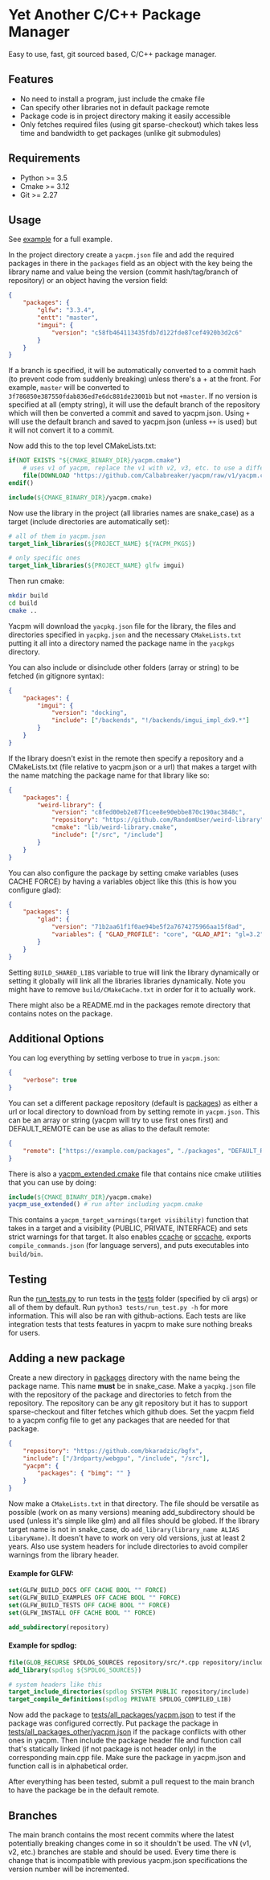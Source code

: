 # Yet Another C/C++ Package Manager

Easy to use, fast, git sourced based, C/C++ package manager.

## Features

-   No need to install a program, just include the cmake file
-   Can specify other libraries not in default package remote
-   Package code is in project directory making it easily accessible
-   Only fetches required files (using git sparse-checkout) which takes
    less time and bandwidth to get packages (unlike git submodules)

## Requirements

-   Python >= 3.5
-   Cmake >= 3.12
-   Git >= 2.27

## Usage

See [example](./example/) for a full example.

In the project directory create a `yacpm.json` file and add the required
packages in there in the `packages` field as an object with the key being the
library name and value being the version (commit hash/tag/branch of repository)
or an object having the version field:

```json
{
    "packages": {
        "glfw": "3.3.4",
        "entt": "master",
        "imgui": {
            "version": "c58fb464113435fdb7d122fde87cef4920b3d2c6"
        }
    }
}
```

If a branch is specified, it will be automatically converted to a commit hash
(to prevent code from suddenly breaking) unless there's a + at the front. For
example, `master` will be converted to
`3f786850e387550fdab836ed7e6dc881de23001b` but not `+master`. If no version is
specified at all (empty string), it will use the default branch of the
repository which will then be converted a commit and saved to yacpm.json. Using
`+` will use the default branch and saved to yacpm.json (unless `++` is used)
but it will not convert it to a commit.

Now add this to the top level CMakeLists.txt:

```cmake
if(NOT EXISTS "${CMAKE_BINARY_DIR}/yacpm.cmake")
    # uses v1 of yacpm, replace the v1 with v2, v3, etc. to use a different version. See https://github.com/Calbabreaker/yacpm#branches
    file(DOWNLOAD "https://github.com/Calbabreaker/yacpm/raw/v1/yacpm.cmake" "${CMAKE_BINARY_DIR}/yacpm.cmake")
endif()

include(${CMAKE_BINARY_DIR}/yacpm.cmake)
```

Now use the library in the project (all libraries names are snake_case) as a
target (include directories are automatically set):

```cmake
# all of them in yacpm.json
target_link_libraries(${PROJECT_NAME} ${YACPM_PKGS})

# only specific ones
target_link_libraries(${PROJECT_NAME} glfw imgui)
```

Then run cmake:

```sh
mkdir build
cd build
cmake ..
```

Yacpm will download the `yacpkg.json` file for the library, the files and
directories specified in `yacpkg.json` and the necessary `CMakeLists.txt`
putting it all into a directory named the package name in the `yacpkgs`
directory.

You can also include or disinclude other folders (array or string) to be
fetched (in gitignore syntax):

```json
{
    "packages": {
        "imgui": {
            "version": "docking",
            "include": ["/backends", "!/backends/imgui_impl_dx9.*"]
        }
    }
}
```

If the library doesn't exist in the remote then specify a repository and a
CMakeLists.txt (file relative to yacpm.json or a url) that makes a target with
the name matching the package name for that library like so:

```json
{
    "packages": {
        "weird-library": {
            "version": "c8fed00eb2e87f1cee8e90ebbe870c190ac3848c",
            "repository": "https://github.com/RandomUser/weird-library",
            "cmake": "lib/weird-library.cmake",
            "include": ["/src", "/include"]
        }
    }
}
```

You can also configure the package by setting cmake variables (uses CACHE FORCE)
by having a variables object like this (this is how you configure glad):

```json
{
    "packages": {
        "glad": {
            "version": "71b2aa61f1f0ae94be5f2a7674275966aa15f8ad",
            "variables": { "GLAD_PROFILE": "core", "GLAD_API": "gl=3.2" }
        }
    }
}
```

Setting `BUILD_SHARED_LIBS` variable to true will link the library dynamically
or setting it globally will link all the libraries libraries dynamically. Note
you might have to remove `build/CMakeCache.txt` in order for it to actually
work.

There might also be a README.md in the packages remote directory that contains
notes on the package.

## Additional Options

You can log everything by setting verbose to true in `yacpm.json`:

```json
{
    "verbose": true
}
```

You can set a different package repository (default is [packages](./packages))
as either a url or local directory to download from by setting remote in
`yacpm.json`. This can be an array or string (yacpm will try to use first ones
first) and DEFAULT_REMOTE can be use as alias to the default remote:

```json
{
    "remote": ["https://example.com/packages", "./packages", "DEFAULT_REMOTE"]
}
```

There is also a [yacpm_extended.cmake](./yacpm_extended.cmake) file that
contains nice cmake utilities that you can use by doing:

```cmake
include(${CMAKE_BINARY_DIR}/yacpm.cmake)
yacpm_use_extended() # run after including yacpm.cmake
```

This contains a `yacpm_target_warnings(target visibility)` function that takes in a
target and a visibility (PUBLIC, PRIVATE, INTERFACE) and sets strict warnings
for that target. It also enables [ccache](https://ccache.dev/) or
[sccache](https://github.com/mozilla/sccache), exports
`compile_commands.json` (for language servers), and puts executables into
`build/bin`.

## Testing

Run the [run_tests.py](./tests/run_test.py) to run tests in the
[tests](./tests) folder (specified by cli args) or all of them by default.
Run `python3 tests/run_test.py -h` for more information. This will also be ran
with github-actions. Each tests are like integration tests that tests features
in yacpm to make sure nothing breaks for users.

## Adding a new package

Create a new directory in [packages](./packages) directory with the name being
the package name. This name **must** be in snake_case. Make a `yacpkg.json`
file with the repository of the package and directories to fetch from the repository. The
repository can be any git repository but it has to support sparse-checkout and
filter fetches which github does. Set the yacpm field to a yacpm config file to
get any packages that are needed for that package.

```json
{
    "repository": "https://github.com/bkaradzic/bgfx",
    "include": ["/3rdparty/webgpu", "/include", "/src"],
    "yacpm": {
        "packages": { "bimg": "" }
    }
}
```

Now make a `CMakeLists.txt` in that directory. The file should be versatile as
possible (work on as many versions) meaning add_subdirectory should be used
(unless it's simple like glm) and all files should be globed. If the library
target name is not in snake_case, do `add_library(library_name ALIAS LibaryName)`.
It doesn't have to work on very old versions, just at least 2
years. Also use system headers for include directories to avoid compiler
warnings from the library header.

#### Example for GLFW:

```cmake
set(GLFW_BUILD_DOCS OFF CACHE BOOL "" FORCE)
set(GLFW_BUILD_EXAMPLES OFF CACHE BOOL "" FORCE)
set(GLFW_BUILD_TESTS OFF CACHE BOOL "" FORCE)
set(GLFW_INSTALL OFF CACHE BOOL "" FORCE)

add_subdirectory(repository)
```

#### Example for spdlog:

```cmake
file(GLOB_RECURSE SPDLOG_SOURCES repository/src/*.cpp repository/include/*.h)
add_library(spdlog ${SPDLOG_SOURCES})

# system headers like this
target_include_directories(spdlog SYSTEM PUBLIC repository/include)
target_compile_definitions(spdlog PRIVATE SPDLOG_COMPILED_LIB)
```

Now add the package to
[tests/all_packages/yacpm.json](./tests/all_packages/yacpm.json) to test if the
package was configured correctly. Put package the package in
[tests/all_packages_other/yacpm.json](./tests/all_packages_other/yacpm.json) if
the package conflicts with other ones in yacpm. Then include the package header
file and function call that's statically linked (if not package is not header
only) in the corresponding main.cpp file. Make sure the package in yacpm.json
and function call is in alphabetical order.

After everything has been tested, submit a pull request to the main branch to
have the package be in the default remote.

## Branches

The main branch contains the most recent commits where the latest potentially
breaking changes come in so it shouldn't be used. The vN (v1, v2, etc.)
branches are stable and should be used. Every time there is change that is
incompatible with previous yacpm.json specifications the version number will be
incremented.
